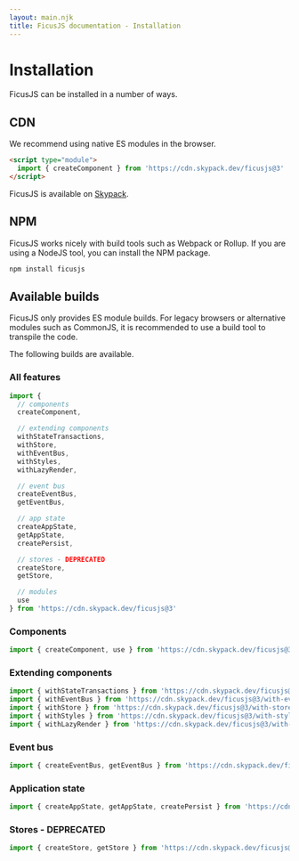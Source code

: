 ```yaml
---
layout: main.njk
title: FicusJS documentation - Installation
---
```

# Installation

FicusJS can be installed in a number of ways.

## CDN

We recommend using native ES modules in the browser.

```html
<script type="module">
  import { createComponent } from 'https://cdn.skypack.dev/ficusjs@3'
</script>
```

FicusJS is available on [Skypack](https://www.skypack.dev/view/ficusjs).

## NPM

FicusJS works nicely with build tools such as Webpack or Rollup. If you are using a NodeJS tool, you can install the NPM package.

```bash
npm install ficusjs
```

## Available builds

FicusJS only provides ES module builds. For legacy browsers or alternative modules such as CommonJS, it is recommended to use a build tool to transpile the code.

The following builds are available.

### All features

```js
import {
  // components
  createComponent,

  // extending components
  withStateTransactions,
  withStore,
  withEventBus,
  withStyles,
  withLazyRender,

  // event bus
  createEventBus,
  getEventBus,

  // app state
  createAppState,
  getAppState,
  createPersist,

  // stores - DEPRECATED
  createStore,
  getStore,

  // modules
  use
} from 'https://cdn.skypack.dev/ficusjs@3'
```

### Components

```js
import { createComponent, use } from 'https://cdn.skypack.dev/ficusjs@3/component'
```

### Extending components

```js
import { withStateTransactions } from 'https://cdn.skypack.dev/ficusjs@3/with-state-transactions'
import { withEventBus } from 'https://cdn.skypack.dev/ficusjs@3/with-event-bus'
import { withStore } from 'https://cdn.skypack.dev/ficusjs@3/with-store'
import { withStyles } from 'https://cdn.skypack.dev/ficusjs@3/with-styles'
import { withLazyRender } from 'https://cdn.skypack.dev/ficusjs@3/with-lazy-render'
```

### Event bus

```js
import { createEventBus, getEventBus } from 'https://cdn.skypack.dev/ficusjs@3/event-bus'
```

### Application state

```js
import { createAppState, getAppState, createPersist } from 'https://cdn.skypack.dev/ficusjs@3/app-state'
```

### Stores - <span class="fd-deprecated" style="font-size: 1rem">DEPRECATED</span>

```js
import { createStore, getStore } from 'https://cdn.skypack.dev/ficusjs@3/store'
```
